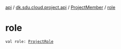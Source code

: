 [api](../../index.md) / [dk.sdu.cloud.project.api](../index.md) / [ProjectMember](index.md) / [role](./role.md)

# role

`val role: `[`ProjectRole`](../-project-role/index.md)